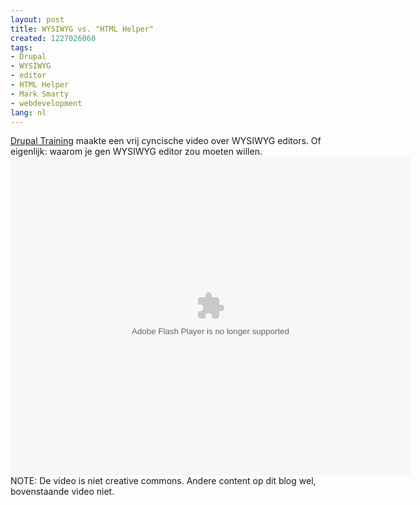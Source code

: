 ```yaml
---
layout: post
title: WYSIWYG vs. "HTML Helper"
created: 1227026060
tags:
- Drupal
- WYSIWYG
- editor
- HTML Helper
- Mark Smarty
- webdevelopment
lang: nl
---
```

[Drupal Training](http://drupaltraining.blip.tv/) maakte een vrij cyncische video over WYSIWYG editors. Of eigenlijk: waarom je gen WYSIWYG editor zou moeten willen.<embed src="http://blip.tv/play/sl3H6B+F6Tc" type="application/x-shockwave-flash" width="640" height="510" allowscriptaccess="always" allowfullscreen="true"></embed> NOTE: De video is niet creative commons. Andere content op dit blog wel, bovenstaande video niet.
